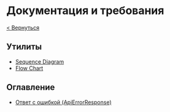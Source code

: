 # Документация и требования

[< Вернуться](../README.md)

## Утилиты

- [Sequence Diagram](https://www.websequencediagrams.com/)
- [Flow Chart](https://www.mermaidchart.com/play)

## Оглавление

- [Ответ с ошибкой (ApiErrorResponse)](./requirements-api-error-response.md)